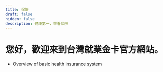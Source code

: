 ```yaml
---
title: 保險
draft: false
hidden: false
description: 健康第一，來看保險
---
```


# 您好，歡迎來到台灣就業金卡官方網站。

- Overview of basic health insurance system
